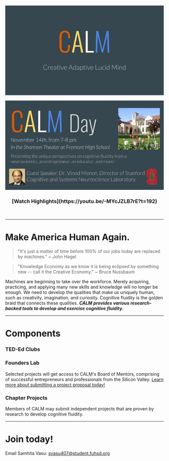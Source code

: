 ![](newCALMLogo.jpg)

![](CALMDayPoster.png)

<h3 style="text-align: center;" markdown="1"> [Watch Highlights](https://youtu.be/-MYcJZLB7rE?t=192) </h3> 
&nbsp;

------
# Make America Human Again.
> "It's just a matter of time before 100% of our jobs today are replaced by machines."
  ~ John Hagel
  
> "Knowledge Economy as we know it is being eclipsed by something new -- call it the Creative Economy."
  ~ Bruce Nussbaum

Machines are beginning to take over the workforce. Merely acquiring, practicing, and applying many new skills and knowledge will no longer be enough. We need to develop the qualities that make us uniquely human, such as creativity, imagination, and curiosity. Cognitive fluidity is the golden braid that connects these qualities. ***CALM provides various research-backed tools to develop and exercise cognitive fluidity.***
&nbsp;

--------
# Components
### TED-Ed Clubs
### Founders Lab
Selected projects will get access to CALM's Board of Mentors, comprising of successful entrepreneurs and professionals from the Silicon Valley.
<a href="mailto:svasu407@student.fuhsd.org"> Learn more about submitting a project proposal today!</a>
### Chapter Projects
Members of CALM may submit independent projects that are proven by research to develop cognitive fluidity. 
&nbsp;

-------
# Join today!
<!-- <form action="mailto:svasu407@student.fuhsd.org" method="post" enctype="text/plain">
Name:<br>
<input type="text" name="name"><br>
E-mail:<br>
<input type="text" name="mail"><br>
School:<br>
<input type="text" name="school"><br>
Grade:<br>
<input type="text" name="grade"><br>
Comment:<br>
<input type="text" name="comment" size="50"><br><br>
<input type="submit" value="Send">
<input type="reset" value="Reset">
</form> -->
Email Samhita Vasu: <a href="mailto:svasu407@student.fuhsd.org">svasu407@student.fuhsd.org</a>
&nbsp;
&nbsp;
<!-- This is Creative Adaptive Lucid Mind's new website. Here is the [old website](https://samhitavasu.github.io/gocalm.github.io). -->
